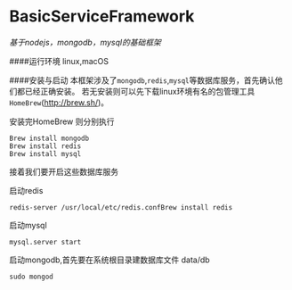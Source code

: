 # BasicServiceFramework
*基于nodejs，mongodb，mysql的基础框架*


####运行环境
linux,macOS

####安装与启动
本框架涉及了`mongodb`,`redis`,`mysql`等数据库服务，首先确认他们都已经正确安装。
若无安装则可以先下载linux环境有名的包管理工具`HomeBrew`(http://brew.sh/)。


安装完HomeBrew
则分别执行

```
Brew install mongodb
Brew install redis
Brew install mysql
```

接着我们要开启这些数据库服务


启动redis
```
redis-server /usr/local/etc/redis.confBrew install redis
```


启动mysql
```
mysql.server start
```


启动mongodb,首先要在系统根目录建数据库文件 data/db
```
sudo mongod
```


